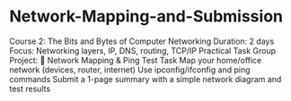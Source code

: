 # Network-Mapping-and-Submission

Course 2: The Bits and Bytes of Computer Networking
Duration: 2 days
Focus: Networking layers, IP, DNS, routing, TCP/IP
Practical Task Group Project:
📡 Network Mapping & Ping Test Task
Map your home/office network (devices, router, internet)
Use ipconfig/ifconfig and ping commands
Submit a 1-page summary with a simple network diagram and test results
